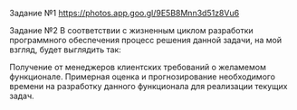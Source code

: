 Задание №1
https://photos.app.goo.gl/9E5B8Mnn3d51z8Vu6


Задание №2
В соответствии с жизненным циклом разработки программного обеспечения
процесс решения данной задачи, на мой взгляд, будет выглядить так:

Получение от менеджеров клиентских требований о желамемом  функционале.
Примерная оценка и прогнозирование необходимого времени на разработку данного функционала для реализации текущих задач. 
